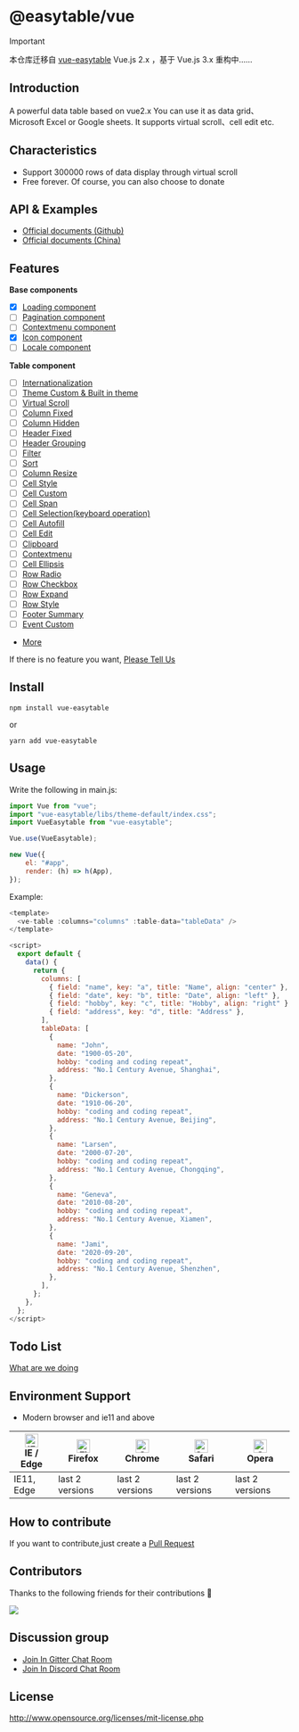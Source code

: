 # @easytable/vue

> [!IMPORTANT]
> 本仓库迁移自 [vue-easytable](https://github.com/huangshuwei/vue-easytable) Vue.js 2.x ，基于 Vue.js 3.x 重构中……

## Introduction

A powerful data table based on vue2.x You can use it as data grid、Microsoft Excel or Google sheets. It supports virtual scroll、cell edit etc.

## Characteristics

-   Support 300000 rows of data display through virtual scroll
-   Free forever. Of course, you can also choose to donate

## API & Examples

-   [Official documents (Github)](http://happy-coding-clans.github.io/vue-easytable/)
-   [Official documents (China)](http://huangshuwei.gitee.io/vue-easytable/)

## Features

**Base components**

-   [x] [Loading component](https://happy-coding-clans.github.io/vue-easytable/#/en/doc/base/loading)
-   [ ] [Pagination component](https://happy-coding-clans.github.io/vue-easytable/#/en/doc/base/pagination)
-   [ ] [Contextmenu component](https://happy-coding-clans.github.io/vue-easytable/#/en/doc/base/contextmenu)
-   [x] [Icon component](https://happy-coding-clans.github.io/vue-easytable/#/en/doc/base/icon)
-   [ ] [Locale component](https://happy-coding-clans.github.io/vue-easytable/#/en/doc/base/locale)

**Table component**

-   [ ] [Internationalization](http://happy-coding-clans.github.io/vue-easytable/#/en/doc/locale)
-   [ ] [Theme Custom & Built in theme](http://happy-coding-clans.github.io/vue-easytable/#/en/doc/theme)
-   [ ] [Virtual Scroll](http://happy-coding-clans.github.io/vue-easytable/#/en/doc/table/virtual-scroll)
-   [ ] [Column Fixed](http://happy-coding-clans.github.io/vue-easytable/#/en/doc/table/column-fixed)
-   [ ] [Column Hidden](http://happy-coding-clans.github.io/vue-easytable/#/en/doc/table/column-hidden)
-   [ ] [Header Fixed](http://happy-coding-clans.github.io/vue-easytable/#/en/doc/table/header-fixed)
-   [ ] [Header Grouping](http://happy-coding-clans.github.io/vue-easytable/#/en/doc/table/header-grouping)
-   [ ] [Filter](http://happy-coding-clans.github.io/vue-easytable/#/en/doc/table/header-filter)
-   [ ] [Sort](http://happy-coding-clans.github.io/vue-easytable/#/en/doc/table/header-sort)
-   [ ] [Column Resize](https://happy-coding-clans.github.io/vue-easytable/#/en/doc/table/column-resize)
-   [ ] [Cell Style](http://happy-coding-clans.github.io/vue-easytable/#/en/doc/table/cell-style)
-   [ ] [Cell Custom](http://happy-coding-clans.github.io/vue-easytable/#/en/doc/table/cell-custom)
-   [ ] [Cell Span](http://happy-coding-clans.github.io/vue-easytable/#/en/doc/table/cell-span)
-   [ ] [Cell Selection(keyboard operation)](http://happy-coding-clans.github.io/vue-easytable/#/en/doc/table/cell-selection)
-   [ ] [Cell Autofill](http://happy-coding-clans.github.io/vue-easytable/#/en/doc/table/cell-autofill)
-   [ ] [Cell Edit](http://happy-coding-clans.github.io/vue-easytable/#/en/doc/table/cell-edit)
-   [ ] [Clipboard](http://happy-coding-clans.github.io/vue-easytable/#/en/doc/table/clipboard)
-   [ ] [Contextmenu](http://happy-coding-clans.github.io/vue-easytable/#/en/doc/table/contextmenu)
-   [ ] [Cell Ellipsis](http://happy-coding-clans.github.io/vue-easytable/#/en/doc/table/cell-ellipsis)
-   [ ] [Row Radio](http://happy-coding-clans.github.io/vue-easytable/#/en/doc/table/row-radio)
-   [ ] [Row Checkbox](http://happy-coding-clans.github.io/vue-easytable/#/en/doc/table/row-checkbox)
-   [ ] [Row Expand](http://happy-coding-clans.github.io/vue-easytable/#/en/doc/table/row-expand)
-   [ ] [Row Style](http://happy-coding-clans.github.io/vue-easytable/#/en/doc/table/row-style)
-   [ ] [Footer Summary](http://happy-coding-clans.github.io/vue-easytable/#/en/doc/table/footer-summary)
-   [ ] [Event Custom](http://happy-coding-clans.github.io/vue-easytable/#/en/doc/table/event-custom)
-   [More](http://happy-coding-clans.github.io/vue-easytable)

If there is no feature you want,
[Please Tell Us](http://happy-coding-clans.github.io/issue-template-generater/#/en)

## Install

```
npm install vue-easytable
```

or

```
yarn add vue-easytable
```

## Usage

Write the following in main.js:

```javascript
import Vue from "vue";
import "vue-easytable/libs/theme-default/index.css";
import VueEasytable from "vue-easytable";

Vue.use(VueEasytable);

new Vue({
    el: "#app",
    render: (h) => h(App),
});
```

Example:

```javascript
<template>
  <ve-table :columns="columns" :table-data="tableData" />
</template>

<script>
  export default {
    data() {
      return {
        columns: [
          { field: "name", key: "a", title: "Name", align: "center" },
          { field: "date", key: "b", title: "Date", align: "left" },
          { field: "hobby", key: "c", title: "Hobby", align: "right" },
          { field: "address", key: "d", title: "Address" },
        ],
        tableData: [
          {
            name: "John",
            date: "1900-05-20",
            hobby: "coding and coding repeat",
            address: "No.1 Century Avenue, Shanghai",
          },
          {
            name: "Dickerson",
            date: "1910-06-20",
            hobby: "coding and coding repeat",
            address: "No.1 Century Avenue, Beijing",
          },
          {
            name: "Larsen",
            date: "2000-07-20",
            hobby: "coding and coding repeat",
            address: "No.1 Century Avenue, Chongqing",
          },
          {
            name: "Geneva",
            date: "2010-08-20",
            hobby: "coding and coding repeat",
            address: "No.1 Century Avenue, Xiamen",
          },
          {
            name: "Jami",
            date: "2020-09-20",
            hobby: "coding and coding repeat",
            address: "No.1 Century Avenue, Shenzhen",
          },
        ],
      };
    },
  };
</script>
```

## Todo List

[What are we doing](https://github.com/Happy-Coding-Clans/vue-easytable/projects)

## Environment Support

-   Modern browser and ie11 and above

| [<img src="https://raw.githubusercontent.com/alrra/browser-logos/master/src/edge/edge_48x48.png" alt="IE / Edge" width="24px" height="24px" />](http://godban.github.io/browsers-support-badges/)</br>IE / Edge | [<img src="https://raw.githubusercontent.com/alrra/browser-logos/master/src/firefox/firefox_48x48.png" alt="Firefox" width="24px" height="24px" />](http://godban.github.io/browsers-support-badges/)</br>Firefox | [<img src="https://raw.githubusercontent.com/alrra/browser-logos/master/src/chrome/chrome_48x48.png" alt="Chrome" width="24px" height="24px" />](http://godban.github.io/browsers-support-badges/)</br>Chrome | [<img src="https://raw.githubusercontent.com/alrra/browser-logos/master/src/safari/safari_48x48.png" alt="Safari" width="24px" height="24px" />](http://godban.github.io/browsers-support-badges/)</br>Safari | [<img src="https://raw.githubusercontent.com/alrra/browser-logos/master/src/opera/opera_48x48.png" alt="Opera" width="24px" height="24px" />](http://godban.github.io/browsers-support-badges/)</br>Opera |
| --------------------------------------------------------------------------------------------------------------------------------------------------------------------------------------------------------------- | ----------------------------------------------------------------------------------------------------------------------------------------------------------------------------------------------------------------- | ------------------------------------------------------------------------------------------------------------------------------------------------------------------------------------------------------------- | ------------------------------------------------------------------------------------------------------------------------------------------------------------------------------------------------------------- | --------------------------------------------------------------------------------------------------------------------------------------------------------------------------------------------------------- |
| IE11, Edge                                                                                                                                                                                                      | last 2 versions                                                                                                                                                                                                   | last 2 versions                                                                                                                                                                                               | last 2 versions                                                                                                                                                                                               | last 2 versions                                                                                                                                                                                           |

## How to contribute

If you want to contribute,just create a
[Pull Request](https://github.com/huangshuwei/vue-easytable/pulls)

## Contributors

Thanks to the following friends for their contributions 🙏

<a href="https://github.com/Happy-Coding-Clans/vue-easytable/graphs/contributors">
  <img src="https://contrib.rocks/image?repo=Happy-Coding-Clans/vue-easytable" />
</a>

## Discussion group

-   [Join In Gitter Chat Room](https://gitter.im/vue-easytable/community)
-   [Join In Discord Chat Room](https://discord.gg/gBm3k6r)

## License

http://www.opensource.org/licenses/mit-license.php
